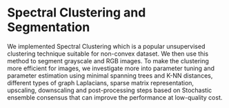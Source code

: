 # Spectral Clustering and Segmentation

We implemented Spectral Clustering which is a popular unsupervised clustering technique suitable for non-convex dataset. 
We then use this method to segment grayscale and RGB images. To make the clustering more efficient for images, 
we investigate more into parameter tuning and parameter estimation using minimal spanning trees and K-NN distances, 
different types of graph Laplacians, sparse matrix representation, upscaling, downscaling and post-processing steps based on Stochastic ensemble consensus that can improve the performance at low-quality cost.
